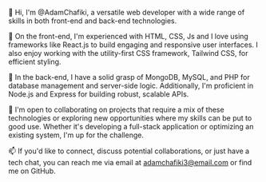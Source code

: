 👋 Hi, I'm @AdamChafiki, a versatile web developer with a wide range of skills in both front-end and back-end technologies.

👀 On the front-end, I'm experienced with HTML, CSS, Js  and I love using frameworks like React.js to build engaging and responsive user interfaces. I also enjoy working with the utility-first CSS framework, Tailwind CSS, for efficient styling.

🌱 In the back-end, I have a solid grasp of MongoDB, MySQL, and PHP for database management and server-side logic. Additionally, I'm proficient in Node.js and Express for building robust, scalable APIs.

💞️ I'm open to collaborating on projects that require a mix of these technologies or exploring new opportunities where my skills can be put to good use. Whether it's developing a full-stack application or optimizing an existing system, I'm up for the challenge.

📫 If you'd like to connect, discuss potential collaborations, or just have a tech chat, you can reach me via email at adamchafiki3@email.com or find me on GitHub.
